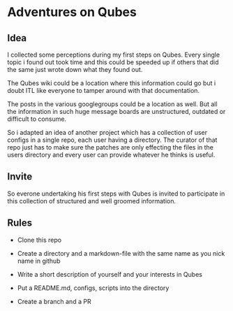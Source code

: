 Adventures on Qubes
===================

Idea
----

I collected some perceptions during my first steps on Qubes. Every single
topic i found out took time and this could be speeded up if others that did the
same just wrote down what they found out.

The Qubes wiki could be a location where this information could go but i doubt
ITL like everyone to tamper around with that documentation.

The posts in the various googlegroups could be a location as well. But all the
information in such huge message boards are unstructured, outdated or difficult
to consume.

So i adapted an idea of another project which has a collection of user configs
in a single repo, each user having a directory. The curator of that repo just
has to make sure the patches are only effecting the files in the users
directory and every user can provide whatever he thinks is useful.

Invite
------

So everone undertaking his first steps with Qubes is invited to participate in
this collection of structured and well groomed information. 

Rules
-----

- Clone this repo

- Create a directory and a markdown-file with the same name as you nick name in github

- Write a short description of yourself and your interests in Qubes

- Put a README.md, configs, scripts into the directory

- Create a branch and a PR

